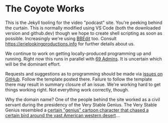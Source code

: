 The Coyote Works
=================

This is the Jekyll tooling for the video "podcast" site.  You're peeking behind the curtain.  This is normally modified using VS Code (both the downloaded version and github.dev) though we hope to create shell scripting as soon as possible.  Increasingly we're using [BBEdit](https://www.barebones.com/products/bbedit/) too.  Consult <https://erielookingproductions.info> for further details about us.

We continue to work on getting locally-produced programming up and running.  Right now this runs in parallel with [69 Admins](https://69admins.com).  It is uncertain which will be the dominant effort.

Requests and suggestions as to programming should be made via [issues on GitHub](https://github.com/skellat/skellat.github.io/issues).  Follow the template posted there.  Failure to follow the template there may result in summary closure of an issue.  We're working hard to get things working right.  Not everything work correctly, though.

Why the domain name?  One of the people behind the site worked as a civil servant during the presidency of the Very Stable Genius.  The Very Stable Genius resembled a [certain "genius" cartoon character that chased a certain bird around the vast American western desert](https://en.wikipedia.org/w/index.php?title=Wile_E._Coyote_and_the_Road_Runner&oldid=1139080276)...
